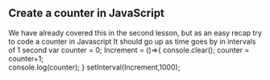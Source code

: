 ## Create a counter in JavaScript

We have already covered this in the second lesson, but as an easy recap try to code a counter in Javascript
It should go up as time goes by in intervals of 1 second
var counter = 0;
Increment = ()=>{
  console.clear();
  counter = counter+1;  
  console.log(counter);
}
setInterval(Increment,1000);
